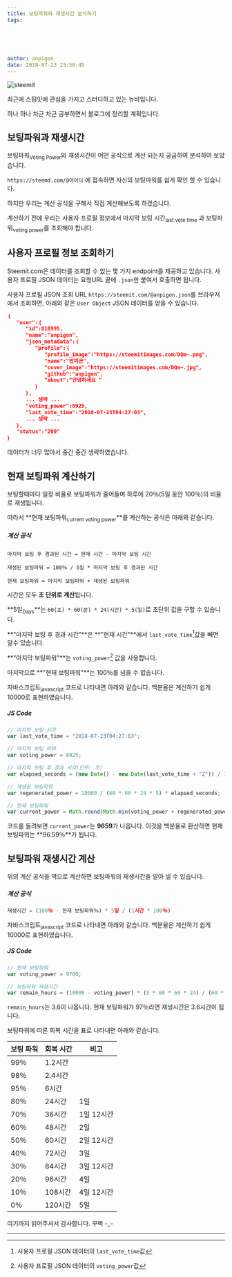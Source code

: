 ```yaml
---
title: 보팅파워와 재생시간 분석하기
tags:
  
  
  
  
  
author: anpigon
date: 2018-07-23 23:50:45
---
```


![steemit](https://steemit.com/images/steemit.png)

최근에 스팀잇에 관심을 가지고 스터디하고 있는 뉴비입니다. 

하나 하나 차근 차근 공부하면서 블로그에 정리할 계획입니다.


## 보팅파워과 재생시간

보팅파워<sub>Voting Power</sub>와 재생시간이 어떤 공식으로 계산 되는지 궁금하여 분석하여 보았습니다.

`https://steemd.com/@아이디` 에 접속하면 자신의 보팅파워를  쉽게 확인 할 수 있습니다.

하지만 우리는 계산 공식을 구해서 직접 계산해보도록 하겠습니다.

계산하기 전에 우리는 사용자 프로필 정보에서 마지막 보팅 시간<sub>last vote time</sub> 과 보팅파워<sub>voting power</sub>를 조회해야 합니다.



## 사용자 프로필 정보 조회하기

Steemit.com은 데이터를 조회할 수 있는 몇 가지 endpoint를 제공하고 있습니다. 사용자 프로필 JSON 데이터는 요청URL 끝에 `.json`만 붙여서 호출하면 됩니다. 

사용자 프로필 JSON 조회 URL `https://steemit.com/@anpigon.json`를 브라우저에서 조회하면, 아래와 같은 `User Object` JSON 데이터를 얻을 수 있습니다.

```json
｛
   "user":｛
      "id":810995,
      "name":"anpigon",
      "json_metadata":｛
         "profile":｛                         
            "profile_image":"https://steemitimages.com/DQm~.png",
            "name":"안피곤",
            "cover_image":"https://steemitimages.com/DQm~.jpg",
            "github":"anpigon",
            "about":"안녕하세요 "
         ｝
      ｝,
      ... 생략 ...
      "voting_power":8925,
      "last_vote_time":"2018-07-23T04:27:03",
      ... 생략 ...
   ｝,
   "status":"200"
｝
```
데이터가 너무 많아서 중간 중간 생략하였습니다.


## 현재 보팅파워 계산하기

보팅할때마다 일정 비율로 보팅파워가 줄어들며 하루에 20％(5일 동안 100％)의 비율로 재생됩니다.

따라서 **현재 보팅파워<sub>current voting power</sub>**를 계산하는 공식은 아래와 같습니다.

##### 계산 공식

```
마지막 보팅 후 경과된 시간 = 현재 시간 - 마지막 보팅 시간

재생된 보팅파워 = 100％ / 5일 * 마지막 보팅 후 경과된 시간

현재 보팅파워 = 마지막 보팅파워 + 재생된 보팅파워
```

시간은 모두 **초 단위로 계산**됩니다. 

**5일<sub>Days</sub>**는 `60(초) * 60(분) * 24(시간) * 5(일)`로 초단위 값을 구할 수 있습니다.

**"마지막 보팅 후 경과 시간"**은 **"현재 시간"**에서 `last_vote_time`[^1]값을  빼면 알수 있습니다.

**"마지막 보팅파워"**는 `voting_power`[^2] 값을 사용합니다.

마지막으로 **"현재 보팅파워"**는 100％를 넘을 수 없습니다.



자바스크립트<sub>javascript</sub> 코드로 나타내면 아래와 같습니다. 백분율은 계산하기 쉽게 10000로 표현하였습니다.

##### JS Code

```js
// 마지막 보팅 시각
var last_vote_time = "2018-07-23T04:27:03";

// 마지막 보팅 파워
var voting_power = 8925;

// 마지막 보팅 후 경과 시각(단위: 초)
var elapsed_seconds = (new Date() - new Date(last_vote_time + "Z")) / 1000;

// 재생된 보팅파워
var regenerated_power = 10000 / (60 * 60 * 24 * 5) * elapsed_seconds;

// 현재 보팅파워
var current_power = Math.round(Math.min(voting_power + regenerated_power, 10000));
```

코드를 돌려보면 `current_power`는 **9659**가 나옵니다. 이것을 백분율로 환산하면 현재 보팅파워는 **96.59％**가 됩니다.



## 보팅파워 재생시간 계산

위의 계산 공식을 역으로 계산하면 보팅파워의 재생시간을 알아 낼 수 있습니다.

##### 계산 공식

```js
재생시간 = (100％ - 현재 보팅파워％) * 5일 / (1시간 * 100％)
```



자바스크립트<sub>javascript</sub> 코드로 나타내면 아래와 같습니다. 백분율은 계산하기 쉽게 10000로 표현하였습니다.

##### JS Code

```js
// 현재 보팅파워
var voting_power = 9700; 

// 보팅파워 재생시간
var remain_hours = (10000 - voting_power) * (5 * 60 * 60 * 24) / (60 * 60 * 10000)
```

`remain_hours`는 3.6이 나옵니다. 현재 보팅파워가 97％라면 재생시간은 3.6시간이 됩니다. 



보팅파워에 따른 회복 시간을 표로 나타내면 아래와 같습니다.

| 보팅 파워 | 회복 시간 | 비고       |
| --------- | --------- | ---------- |
| 99％       | 1.2시간   |            |
| 98％       | 2.4시간   |            |
| 95％       | 6시간     |            |
| 80％       | 24시간    | 1일        |
| 70％       | 36시간    | 1일 12시간 |
| 60％       | 48시간    | 2일        |
| 50％       | 60시간    | 2일 12시간 |
| 40％       | 72시간    | 3일        |
| 30％       | 84시간    | 3일 12시간 |
| 20％       | 96시간    | 4일        |
| 10％       | 108시간   | 4일 12시간 |
| 0％        | 120시간   | 5일        |



여기까지 읽어주셔서 감사합니다. 꾸벅 -_-



------

[^1]: 사용자 프로필 JSON 데이터의 `last_vote_time`값
[^2]: 사용자 프로필 JSON 데이터의 `voting_power`값
